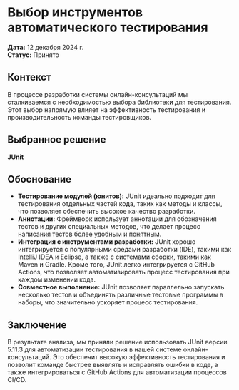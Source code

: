 # Выбор инструментов автоматического тестирования

**Дата:** 12 декабря 2024 г.  
**Статус:** Принято

## Контекст

В процессе разработки системы онлайн-консультаций мы сталкиваемся с необходимостью выбора библиотеки для тестирования. Этот выбор напрямую влияет на эффективность тестирования и производительность команды тестировщиков.

## Выбранное решение

**JUnit**

## Обоснование

- **Тестирование модулей (юнитов):** JUnit идеально подходит для тестирования отдельных частей кода, таких как методы и классы, что позволяет обеспечить высокое качество разработки.
- **Аннотации:** Фреймворк использует аннотации для обозначения тестов и других специальных методов, что делает процесс написания тестов более удобным и понятным.
- **Интеграция с инструментами разработки:** JUnit хорошо интегрируется с популярными средами разработки (IDE), такими как IntelliJ IDEA и Eclipse, а также с системами сборки, такими как Maven и Gradle. Кроме того, JUnit легко интегрируется с GitHub Actions, что позволяет автоматизировать процесс тестирования при каждом изменении кода.
- **Совместное выполнение:** JUnit позволяет параллельно запускать несколько тестов и объединять различные тестовые программы в наборы, что значительно ускоряет процесс тестирования.

## Заключение

В результате анализа, мы приняли решение использовать JUnit версии 5.11.3 для автоматизации тестирования в нашей системе онлайн-консультаций. Это обеспечит высокую эффективность тестирования и позволит команде быстрее выявлять и исправлять ошибки в коде, а также интегрироваться с GitHub Actions для автоматизации процессов CI/CD.

